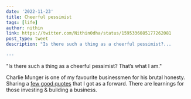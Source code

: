 ```yaml
---
date: '2022-11-23'
title: Cheerful pessimist
tags: [life]
author: nithin
link: https://twitter.com/Nithin0dha/status/1595336085177262081
post_type: tweet
description: "Is there such a thing as a cheerful pessimist?...

---
```


"Is there such a thing as a cheerful pessimist? That’s what I am."

Charlie Munger is one of my favourite businessmen for his brutal honesty. Sharing a [few good quotes](https://tradingqna.com/t/charlie-mungers-100-quotes/139556) that I got as a forward. There are learnings for those investing & building a business.
